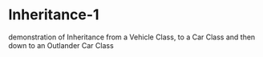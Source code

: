 # Inheritance-1
demonstration of Inheritance from a Vehicle Class, to a Car Class and then down to an Outlander Car Class

